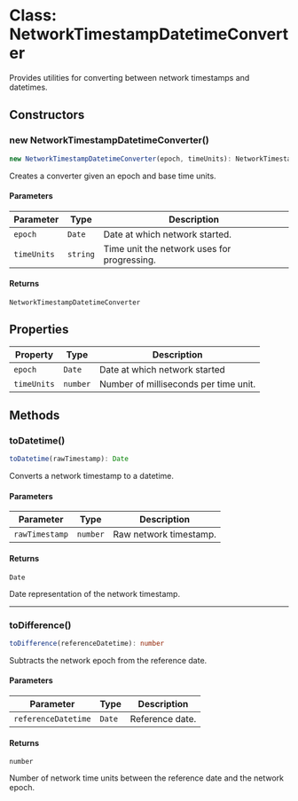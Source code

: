 # Class: NetworkTimestampDatetimeConverter

Provides utilities for converting between network timestamps and datetimes.

## Constructors

### new NetworkTimestampDatetimeConverter()

```ts
new NetworkTimestampDatetimeConverter(epoch, timeUnits): NetworkTimestampDatetimeConverter
```

Creates a converter given an epoch and base time units.

#### Parameters

| Parameter | Type | Description |
| ------ | ------ | ------ |
| `epoch` | `Date` | Date at which network started. |
| `timeUnits` | `string` | Time unit the network uses for progressing. |

#### Returns

`NetworkTimestampDatetimeConverter`

## Properties

| Property | Type | Description |
| ------ | ------ | ------ |
| <a id="epoch"></a> `epoch` | `Date` | Date at which network started |
| <a id="timeunits"></a> `timeUnits` | `number` | Number of milliseconds per time unit. |

## Methods

### toDatetime()

```ts
toDatetime(rawTimestamp): Date
```

Converts a network timestamp to a datetime.

#### Parameters

| Parameter | Type | Description |
| ------ | ------ | ------ |
| `rawTimestamp` | `number` | Raw network timestamp. |

#### Returns

`Date`

Date representation of the network timestamp.

***

### toDifference()

```ts
toDifference(referenceDatetime): number
```

Subtracts the network epoch from the reference date.

#### Parameters

| Parameter | Type | Description |
| ------ | ------ | ------ |
| `referenceDatetime` | `Date` | Reference date. |

#### Returns

`number`

Number of network time units between the reference date and the network epoch.
